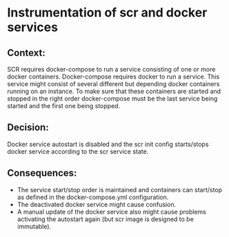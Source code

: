 # Instrumentation of scr and docker services

## Context:
SCR requires docker-compose to run a service consisting of one or more docker containers. Docker-compose requires docker to run a service. 
This service might consist of several different but depending docker containers running on an instance. 
To make sure that these containers are started and stopped in the right order docker-compose must be the last service being started and the first one being stopped. 

## Decision:
Docker service autostart is disabled and the scr init config starts/stops docker service according to the scr service state.

## Consequences:
- The service start/stop order is maintained and containers can start/stop as defined in the docker-compose.yml configuration. 
- The deactivated docker service might cause confusion. 
- A manual update of the docker service also might cause problems activating the autostart again (but scr image is designed to be immutable).
